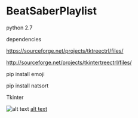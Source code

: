 ﻿# BeatSaberPlaylist

python 2.7

dependencies

https://sourceforge.net/projects/tktreectrl/files/

http://sourceforge.net/projects/tkintertreectrl/files/

pip install emoji

pip install natsort

Tkinter

![alt text](https://raw.githubusercontent.com/mrwulff/BeatSaberPlaylist/blob/master/Screenshot_3.png)
[alt text](https://raw.githubusercontent.com/mrwulff/BeatSaberPlaylist/blob/master/Screenshot_3.png)
